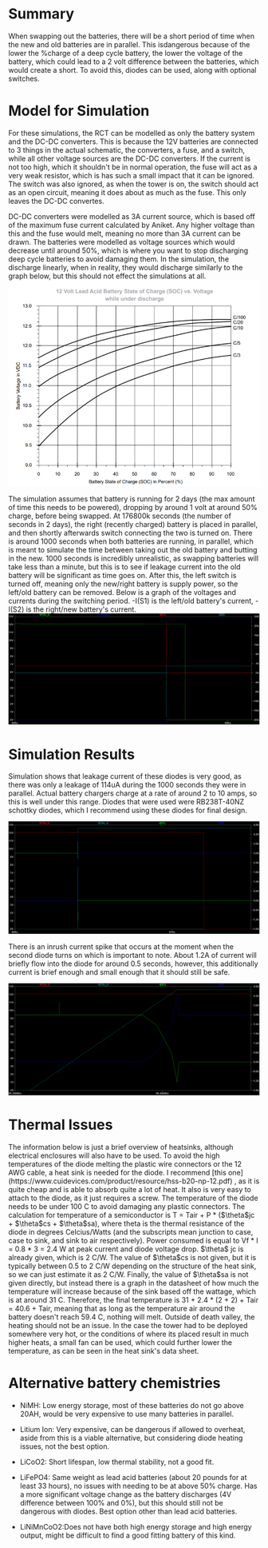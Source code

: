 <h1>Summary</h1>
When swapping out the batteries, there will be a short period of time when the new and old batteries are in parallel. This isdangerous because of the lower the %charge of a deep cycle battery, the lower the voltage of the battery, which could lead to a 2 volt difference between the batteries, which would create a short. To avoid this, diodes can be used, along with optional switches.

<h1>Model for Simulation</h1>
For these simulations, the RCT can be modelled as only the battery system and the DC-DC converters. This is because the 12V batteries are connected to 3 things in the actual schematic, the converters, a fuse, and a switch, while all other voltage sources are the DC-DC converters. If the current is not too high, which it shouldn't be in normal operation, the fuse will act as a very weak resistor, which is has such a small impact that it can be ignored. The switch was also ignored, as when the tower is on, the switch should act as an open circuit, meaning it does about as much as the fuse. This only leaves the DC-DC convertes.

DC-DC converters were modelled as 3A current source, which is based off of the maximum fuse current calculated by Aniket. Any higher voltage than this and the fuse would melt, meaning no more than 3A current can be drawn. The batteries were modelled as voltage sources which would decrease until around 50%, which is where you want to stop discharging deep cycle batteries to avoid damaging them. In the simulation, the discharge linearly, when in reality, they would discharge similarly to the graph below, but this should not effect the simulations at all.
![lead_acid_voltage_chart](Voltage_chart_lead_acid.PNG)

The simulation assumes that battery is running for 2 days (the max amount of time this needs to be powered), dropping by around 1 volt at around 50% charge, before being swapped. At 176800k seconds (the number of seconds in 2 days), the right (recently charged) battery is placed in parallel, and then shortly afterwards switch connecting the two is turned on. There is around 1000 seconds when both batteries are running, in parallel, which is meant to simulate the time between taking out the old battery and butting in the new. 1000 seconds is incredibly unrealistic, as swapping batteries will take less than a minute, but this is to see if leakage current into the old battery will be significant as time goes on. After this, the left switch is turned off, meaning only the new/right battery is supply power, so the left/old battery can be removed. Below is a graph of the voltages and currents during the switching period. -I(S1) is the left/old battery's current, -I(S2) is the right/new battery's current.
![overall_behavior](overall_behavior_high_temp.PNG)

<h1>Simulation Results</h1>
Simulation shows that leakage current of these diodes is very good, as there was only a leakage of 114uA during the 1000 seconds they were in parallel. Actual battery chargers charge at a rate of around 2 to 10 amps, so this is well under this range. Diodes that were used were RB238T-40NZ schottky diodes, which I recommend using these diodes for final design. 

![leakage current](high_temperature_switching_current.PNG)

<n></n>

There is an inrush current spike that occurs at the moment when the second diode turns on which is important to note. About 1.2A of current will briefly flow into the diode for around 0.5 seconds, however, this additionally current is brief enough and small enough that it should still be safe.

![inrush current](inrush_current_diode.PNG)

<h1>Thermal Issues</h1>
The information below is just a brief overview of heatsinks, although electrical enclosures will also have to be used. To avoid the high temperatures of the diode melting the plastic wire connectors or the 12 AWG cable, a heat sink is needed for the diode. I recommend [this one](https://www.cuidevices.com/product/resource/hss-b20-np-12.pdf) , as it is quite cheap and is able to absorb quite a lot of heat. It also is very easy to attach to the diode, as it just requires a screw. The temperature of the diode needs to be under 100 C to avoid damaging any plastic connectors. The calculation for temperature of a semiconductor is T = Tair + P * ($\theta$jc + $\theta$cs + $\theta$sa), where theta is the thermal resistance of the diode in degrees Celcius/Watts (and the subscripts mean junction to case, case to sink, and sink to air respectively). Power consumed is equal to Vf * I = 0.8 * 3 = 2.4 W at peak current and diode voltage drop. $\theta$ jc is already given, which is 2 C/W. The value of $\theta$cs is not given, but it is typically between 0.5 to 2 C/W depending on the structure of the heat sink, so we can just estimate it as 2 C/W. Finally, the value of $\theta$sa is not given directly, but instead there is a graph in the datasheet of how much the temperature will increase because of the sink based off the wattage, which is at around 31 C. Therefore, the final temperature is 31 + 2.4 * (2 + 2) + Tair = 40.6 + Tair, meaning that as long as the temperature air around the battery doesn't reach 59.4 C, nothing will melt. Outside of death valley, the heating should not be an issue. In the case the tower had to be deployed somewhere very hot, or the conditions of where its placed result in much higher heats, a small fan can be used, which could further lower the temperature, as can be seen in the heat sink's data sheet.

<h1>Alternative battery chemistries</h1>

 - NiMH: Low energy storage, most of these batteries do not go above 20AH, would be very expensive to use many batteries in parallel. 

 - Litium Ion: Very expensive, can be dangerous if allowed to overheat, aside from this is a viable alternative, but considering diode heating issues, not the best option.

 - LiCoO2: Short lifespan, low thermal stability, not a good fit.

 - LiFePO4: Same weight as lead acid batteries (about 20 pounds for at least 33 hours), no issues with needing to be at above 50% charge. Has a more significant voltage change as the battery discharges (4V difference between 100% and 0%), but this should still not be dangerous with diodes. Best option other than lead acid batteries.

 - LiNiMnCoO2:Does not have both high energy storage and high energy output, might be difficult to find a good fitting battery of this kind.
